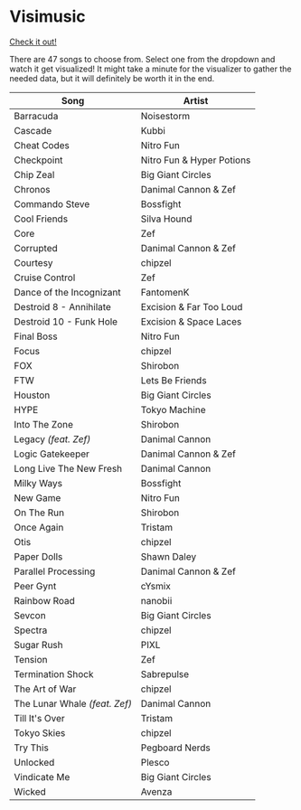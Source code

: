 # Visimusic

[Check it out!](http://marblelover003.github.io/Visimusic/)

There are 47 songs to choose from. Select one from the dropdown and watch it get visualized! It might take a minute for the visualizer to gather the needed data, but it will definitely be worth it in the end.

|                          Song | Artist                    |
|-------------------------------|---------------------------|
|                     Barracuda | Noisestorm                |
|                       Cascade | Kubbi                     |
|                   Cheat Codes | Nitro Fun                 |
|                    Checkpoint | Nitro Fun & Hyper Potions |
|                     Chip Zeal | Big Giant Circles         |
|                       Chronos | Danimal Cannon & Zef      |
|                Commando Steve | Bossfight                 |
|                  Cool Friends | Silva Hound               |
|                          Core | Zef                       |
|                     Corrupted | Danimal Cannon & Zef      |
|                      Courtesy | chipzel                   |
|                Cruise Control | Zef                       |
|      Dance of the Incognizant | FantomenK                 |
|       Destroid 8 - Annihilate | Excision & Far Too Loud   |
|       Destroid 10 - Funk Hole | Excision & Space Laces    |
|                    Final Boss | Nitro Fun                 |
|                         Focus | chipzel                   |
|                           FOX | Shirobon                  |
|                           FTW | Lets Be Friends           |
|                       Houston | Big Giant Circles         |
|                          HYPE | Tokyo Machine             |
|                 Into The Zone | Shirobon                  |
|          Legacy *(feat. Zef)* | Danimal Cannon            |
|              Logic Gatekeeper | Danimal Cannon & Zef      |
|       Long Live The New Fresh | Danimal Cannon            |
|                    Milky Ways | Bossfight                 |
|                      New Game | Nitro Fun                 |
|                    On The Run | Shirobon                  |
|                    Once Again | Tristam                   |
|                          Otis | chipzel                   |
|                   Paper Dolls | Shawn Daley               |
|           Parallel Processing | Danimal Cannon & Zef      |
|                     Peer Gynt | cYsmix                    |
|                  Rainbow Road | nanobii                   |
|                        Sevcon | Big Giant Circles         |
|                       Spectra | chipzel                   |
|                    Sugar Rush | PIXL                      |
|                       Tension | Zef                       |
|             Termination Shock | Sabrepulse                |
|                The Art of War | chipzel                   |
| The Lunar Whale *(feat. Zef)* | Danimal Cannon            |
|                Till It's Over | Tristam                   |
|                   Tokyo Skies | chipzel                   |
|                      Try This | Pegboard Nerds            |
|                      Unlocked | Plesco                    |
|                  Vindicate Me | Big Giant Circles         |
|                        Wicked | Avenza                    |
